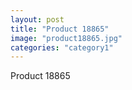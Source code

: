 ```yaml
---
layout: post
title: "Product 18865"
image: "product18865.jpg"
categories: "category1"
---
```

Product 18865
